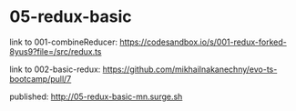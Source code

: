 # 05-redux-basic

link to 001-combineReducer:
https://codesandbox.io/s/001-redux-forked-8yus9?file=/src/redux.ts

link to 002-basic-redux:
https://github.com/mikhailnakanechny/evo-ts-bootcamp/pull/7

published: http://05-redux-basic-mn.surge.sh
